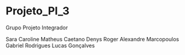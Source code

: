 # Projeto_PI_3

Grupo Projeto Integrador

Sara Caroline
Matheus Caetano
Denys Roger
Alexandre Marcopoulos
Gabriel Rodrigues
Lucas Gonçalves

